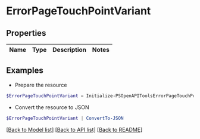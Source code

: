 # ErrorPageTouchPointVariant
## Properties

Name | Type | Description | Notes
------------ | ------------- | ------------- | -------------

## Examples

- Prepare the resource
```powershell
$ErrorPageTouchPointVariant = Initialize-PSOpenAPIToolsErrorPageTouchPointVariant 
```

- Convert the resource to JSON
```powershell
$ErrorPageTouchPointVariant | ConvertTo-JSON
```

[[Back to Model list]](../README.md#documentation-for-models) [[Back to API list]](../README.md#documentation-for-api-endpoints) [[Back to README]](../README.md)

